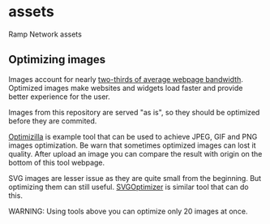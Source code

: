 # assets
Ramp Network assets 

## Optimizing images
Images account for nearly [two-thirds of average webpage bandwidth](https://cloudinary.com/blog/top_10_mistakes_in_handling_website_images_and_how_to_solve_them).
Optimized images make websites and widgets load faster and provide better experience for the user. 

Images from this repository are served "as is", so they should be optimized before they are commited.

[Optimizilla](https://imagecompressor.com/) is example tool that can be used to achieve JPEG, GIF and PNG images optimization. Be warn that sometimes optimized images can lost it quality.
After upload an image you can compare the result with origin on the bottom of this tool webpage. 

SVG images are lesser issue as they are quite small from the beginning.
But optimizing them can still useful. [SVGOptimizer](https://svgoptimizer.com/) is similar tool that can do this. 

WARNING: Using tools above you can optimize only 20 images at once. 
